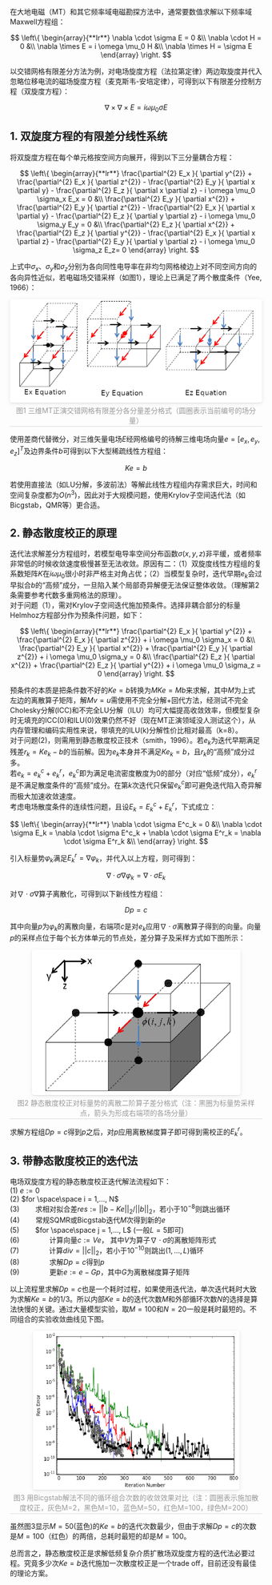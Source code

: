 在大地电磁（MT）和其它频率域电磁勘探方法中，通常要数值求解以下频率域Maxwell方程组：  

$$
\left\{
    \begin{array}{**lr**}
        \nabla \cdot \sigma E = 0  &\\
        \nabla \cdot H = 0  &\\
        \nabla \times E = i \omega \mu_0 H &\\
        \nabla \times H = \sigma E
    \end{array}
\right.
$$

以交错网格有限差分方法为例，对电场旋度方程（法拉第定律）两边取旋度并代入忽略位移电流的磁场旋度方程（麦克斯韦-安培定律），可得到以下有限差分控制方程（双旋度方程）：  

$$
\nabla \times \nabla \times E =  i \omega \mu_0 \sigma E
$$

## 1. 双旋度方程的有限差分线性系统

将双旋度方程在每个单元格按空间方向展开，得到以下三分量耦合方程：  

$$
\left\{
    \begin{array}{**lr**}
          \frac{\partial^{2} E_x }{ \partial y^{2}} 
        + \frac{\partial^{2} E_x }{ \partial z^{2}}
        - \frac{\partial^{2} E_y }{ \partial x \partial y}
        - \frac{\partial^{2} E_z }{ \partial x \partial z} 
        - i \omega \mu_0 \sigma_x E_x = 0 &\\
          \frac{\partial^{2} E_y }{ \partial x^{2}} 
        + \frac{\partial^{2} E_y }{ \partial z^{2}}
        - \frac{\partial^{2} E_x }{ \partial x \partial y}
        - \frac{\partial^{2} E_z }{ \partial y \partial z} 
        - i \omega \mu_0 \sigma_y E_y = 0 &\\
          \frac{\partial^{2} E_z }{ \partial x^{2}} 
        + \frac{\partial^{2} E_z }{ \partial y^{2}}
        - \frac{\partial^{2} E_x }{ \partial x \partial z}
        - \frac{\partial^{2} E_y }{ \partial y \partial z} 
        - i \omega \mu_0 \sigma_z E_z= 0
    \end{array}
\right.
$$

上式中$\sigma_x$、$\sigma_y$和$\sigma_z$分别为各向同性电导率在非均匀网格棱边上对不同空间方向的各向异性近似，若电磁场交错采样（如图1），理论上已满足了两个散度条件（Yee, 1966）：  

<center>
    <img style="border-radius: 0.3125em;
    box-shadow: 0 1px 2px 0 rgba(34,36,38,.12),0 2px 10px 0 rgba(34,36,38,.08);" 
    src="/img/em_div_cor_1.png">
    <div style="color:orange; border-bottom: 1px solid #d9d9d9;
    display: inline-block;
    color: #999;
    padding: 2px;">图1 三维MT正演交错网格有限差分各分量差分格式（圆圈表示当前编号的场分量）</div>
</center>

使用差商代替微分，对三维矢量电场$E$经网格编号的待解三维电场向量$e=[e_x, e_y, e_z]^T$及边界条件$b$可得到以下大型稀疏线性方程组：

$$
Ke=b
$$

若使用直接法（如LU分解，多波前法）等解此线性方程组内存需求巨大，时间和空间复杂度都为$O(n^3)$，因此对于大规模问题，使用Krylov子空间迭代法（如Bicgstab，QMR等）更合适。  

## 2. 静态散度校正的原理
迭代法求解差分方程组时，若模型电导率空间分布函数$\sigma(x,y,z)$非平缓，或者频率非常低的时候收敛速度极慢甚至无法收敛。原因有二：（1）双旋度线性方程组的复系数矩阵$K$在$i \omega \mu_0$很小时非严格主对角占优；（2）当模型复杂时，迭代早期$e_k$会过早拟合$b$的“高频”成分，一旦陷入某个局部奇异解便无法保证整体收敛。（理解第2条需要参考代数多重网格法的原理）。  
对于问题（1），需对Krylov子空间迭代施加预条件。选择非耦合部分的标量Helmhoz方程部分作为预条件问题，如下：

$$
\left\{
    \begin{array}{**lr**}
          \frac{\partial^{2} E_x }{ \partial y^{2}} 
        + \frac{\partial^{2} E_x }{ \partial z^{2}}
        + i \omega \mu_0 \sigma_x = 0 &\\
          \frac{\partial^{2} E_y }{ \partial x^{2}} 
        + \frac{\partial^{2} E_y }{ \partial z^{2}}
        + i \omega \mu_0 \sigma_y = 0 &\\
          \frac{\partial^{2} E_z }{ \partial x^{2}} 
        + \frac{\partial^{2} E_z }{ \partial y^{2}}
        + i \omega \mu_0 \sigma_z = 0
    \end{array}
\right.
$$

预条件的本质是把条件数不好的$Ke=b$转换为$MKe=Mb$来求解，其中$M$为上式左边的离散算子矩阵，解$Mv=u$需使用不完全分解+回代方法，经测试不完全Cholesky分解(ICC)和不完全LU分解（ILU）均可大幅提高收敛效率，但模型复杂时无填充的ICC(0)和ILU(0)效果仍然不好（现在MT正演领域没人测试这个），从内存管理和编码实用性来说，带填充的ILU(k)分解性价比相对最高（k=8）。  
对于问题(2)，则需用到静态散度校正技术（smith，1996）。若$e_k$为迭代早期满足残差$r_k=K e_k - b$的当前解。因为$e_k$本身并不满足$K e_k = b$，且$r_k$的“高频”成分过多。  
若$e_k = e^c_k + e^r_k$，$e^c_k$即为满足电流密度散度为0的部分（对应“低频”成分），$e^r_k$是不满足散度条件的“高频”成分。在第$k$次迭代只保留$e^c_k$即可避免迭代陷入奇异解而极大加速收敛速度。  
考虑电场散度条件的连续性问题，且设$E_k=E^c_k+E^r_k$，下式成立：  

$$
\left\{
    \begin{array}{**lr**}
    \nabla \cdot \sigma E^c_k = 0 &\\
    \nabla \cdot \sigma E_k = \nabla \cdot \sigma E^c_k +  \nabla \cdot \sigma E^r_k = \nabla \cdot \sigma E^r_k &\\
    \end{array}
\right.
$$

引入标量势$\varphi_k$满足$E^r_k = \nabla \varphi_k$，并代入以上方程，则可得到：  

$$
\nabla \cdot \sigma \nabla \varphi_k = \nabla \cdot \sigma E_k
$$

对$\nabla \cdot \sigma \nabla$算子离散化，可得到以下新线性方程组：  

$$
D p = c
$$

其中向量$p$为$\varphi_k$的离散向量，右端项$c$是对$e_k$应用$\nabla \cdot \sigma$离散算子得到的向量。向量$p$的采样点位于每个长方体单元的节点处，差分算子及采样方式如下图所示：  

<center>
    <img style="border-radius: 0.3125em;
    box-shadow: 0 1px 2px 0 rgba(34,36,38,.12),0 2px 10px 0 rgba(34,36,38,.08);" 
    src="/img/em_div_cor_2.png">
    <div style="color:orange; border-bottom: 1px solid #d9d9d9;
    display: inline-block;
    color: #999;
    padding: 2px;">图2 静态散度校正对标量势的离散二阶算子差分格式（注：黑圈为标量势采样点，箭头为形成右端项的各场分量） </div>
</center>

求解方程组$Dp=c$得到$p$之后，对$p$应用离散梯度算子即可得到需校正的$E^r_k$。

## 3. 带静态散度校正的迭代法
电场双旋度方程的静态散度校正迭代解法流程如下：  
(1) $e := 0$  
(2) $for \space\space i = 1,..., N$  
(3) &emsp;&emsp;求相对拟合差$res:={||b-Ke||}_2 / {||b||}_2$，若小于$10^{-8}$则跳出循环  
(4) &emsp;&emsp;常规SQMR或Bicgstab迭代$M$次得到新的$e$  
(5) &emsp;&emsp;$for \space\space j = 1,..., L$   (一般$L=5$即可)  
(6) &emsp;&emsp;&emsp;&emsp;计算向量$c:=Ve$， 其中$V$为算子$\nabla \cdot \sigma$的离散矩阵形式  
(7) &emsp;&emsp;&emsp;&emsp;计算$div={||c||}_2$，若小于$10^{-10}$则跳出$(1,...,L)$循环  
(8) &emsp;&emsp;&emsp;&emsp;求解$Dp=c$得到$p$  
(9) &emsp;&emsp;&emsp;&emsp;更新$e := e - Gp$，其中$G$为离散梯度算子矩阵  


以上流程里求解$Dp=c$也是一个耗时过程，如果使用迭代法，单次迭代耗时大致为求解$Ke=b$的1/3。所以内部$Ke=b$的迭代次数$M$和外部循环次数$N$的选择是算法快慢的关键。通过大量模型实验，取$M=100$和$N=20$一般是耗时最短的。不同组合的实验收敛曲线见下图。  

<center>
    <img style="border-radius: 0.3125em;
    box-shadow: 0 1px 2px 0 rgba(34,36,38,.12),0 2px 10px 0 rgba(34,36,38,.08);" 
    src="/img/em_div_cor_3.png">
    <div style="color:orange; border-bottom: 1px solid #d9d9d9;
    display: inline-block;
    color: #999;
    padding: 2px;">图3 用Bicgstab解法不同的循环组合次数的收敛效果对比（注：圆圈表示施加散度校正，灰色M=2，黑色M=10，蓝色M=50，红色M=100，绿色M=200） </div>
</center>

虽然图3显示$M=50$(蓝色)的$Ke=b$的迭代次数最少，但由于求解$Dp=c$的次数是$M=100$（红色）的两倍，总耗时最短的却是$M=100$。

总而言之，静态散度校正是求解低频复杂介质扩散场双旋度方程的迭代法必要过程。究竟多少次$Ke=b$迭代施加一次散度校正是一个trade off，目前还没有最佳的理论方案。
